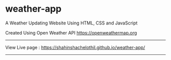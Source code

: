 # weather-app
A Weather Updating Website Using HTML, CSS and JavaScript

Created Using Open Weather API 
https://openweathermap.org

-----------------------------------------------------------------------

View Live page : https://shahinshachelothil.github.io/weather-app/

-----------------------------------------------------------------------



